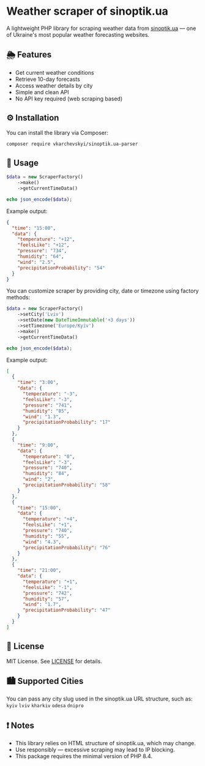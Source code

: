 # Weather scraper of sinoptik.ua

A lightweight PHP library for scraping weather data from [sinoptik.ua](https://sinoptik.ua) — one of Ukraine's most popular weather forecasting websites.

## 🌦️ Features

- Get current weather conditions
- Retrieve 10-day forecasts
- Access weather details by city
- Simple and clean API
- No API key required (web scraping based)

## ⚙️ Installation

You can install the library via Composer:

```bash
composer require vkarchevskyi/sinoptik.ua-parser
```

## 🚀 Usage
```php
$data = new ScraperFactory()
    ->make()
    ->getCurrentTimeData()

echo json_encode($data);
```

Example output:

```json
{
  "time": "15:00",
  "data": {
    "temperature": "+12",
    "feelsLike": "+12",
    "pressure": "734",
    "humidity": "64",
    "wind": "2.5",
    "precipitationProbability": "54"
  }
}
```

You can customize scraper by providing city, date or timezone using factory methods:

```php
$data = new ScraperFactory()
    ->setCity('Lviv')
    ->setDate(new DateTimeImmutable('+3 days'))
    ->setTimezone('Europe/Kyiv')
    ->make()
    ->getCurrentTimeData()

echo json_encode($data);
```

Example output:

```json
[
  {
    "time": "3:00",
    "data": {
      "temperature": "-3",
      "feelsLike": "-3",
      "pressure": "741",
      "humidity": "85",
      "wind": "1.3",
      "precipitationProbability": "17"
    }
  },
  {
    "time": "9:00",
    "data": {
      "temperature": "0",
      "feelsLike": "-3",
      "pressure": "740",
      "humidity": "84",
      "wind": "2",
      "precipitationProbability": "58"
    }
  },
  {
    "time": "15:00",
    "data": {
      "temperature": "+4",
      "feelsLike": "+1",
      "pressure": "740",
      "humidity": "55",
      "wind": "4.3",
      "precipitationProbability": "76"
    }
  },
  {
    "time": "21:00",
    "data": {
      "temperature": "+1",
      "feelsLike": "-1",
      "pressure": "742",
      "humidity": "57",
      "wind": "1.7",
      "precipitationProbability": "47"
    }
  }
]
```

## 📄 License
MIT License. See [LICENSE](https://github.com/vkarchevskyi/sinoptik.ua-parser/blob/main/LICENCE) for details.

## 🏙 Supported Cities
You can pass any city slug used in the sinoptik.ua URL structure, such as:
`kyiv`
`lviv`
`kharkiv`
`odesa`
`dnipro`

## ❗ Notes
* This library relies on HTML structure of sinoptik.ua, which may change.
* Use responsibly — excessive scraping may lead to IP blocking. 
* This package requires the minimal version of PHP 8.4.
